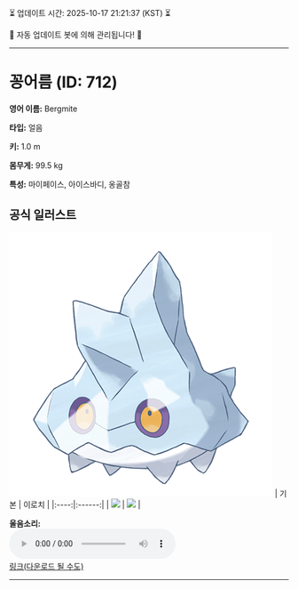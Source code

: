 
⏳ 업데이트 시간: 2025-10-17 21:21:37 (KST) ⏳

🤖 자동 업데이트 봇에 의해 관리됩니다! 🤖

---

# 꽁어름 (ID: 712)
**영어 이름:** Bergmite

**타입:** 얼음

**키:** 1.0 m

**몸무게:** 99.5 kg

**특성:** 마이페이스, 아이스바디, 옹골참

## 공식 일러스트
![](https://raw.githubusercontent.com/PokeAPI/sprites/master/sprites/pokemon/other/official-artwork/712.png)
| 기본 | 이로치 |
|:----:|:------:|
| <img src="http://play.pokemonshowdown.com/sprites/ani/bergmite.gif" width="200"> | <img src="http://play.pokemonshowdown.com/sprites/ani-shiny/bergmite.gif" width="200"> |

**울음소리:**<br><audio controls src="https://raw.githubusercontent.com/PokeAPI/cries/main/cries/pokemon/latest/712.ogg"></audio><br> [링크(다운로드 될 수도)](https://raw.githubusercontent.com/PokeAPI/cries/main/cries/pokemon/latest/712.ogg)


---
